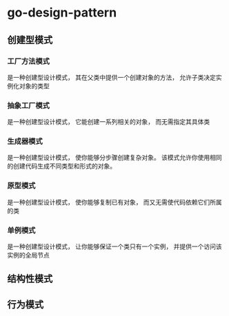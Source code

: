 # go-design-pattern

## 创建型模式

### 工厂方法模式

是一种创建型设计模式， 其在父类中提供一个创建对象的方法， 允许子类决定实例化对象的类型

### **抽象工厂模式**

是一种创建型设计模式， 它能创建一系列相关的对象， 而无需指定其具体类

### 生成器模式

是一种创建型设计模式， 使你能够分步骤创建复杂对象。 该模式允许你使用相同的创建代码生成不同类型和形式的对象。

### 原型模式

是一种创建型设计模式， 使你能够复制已有对象， 而又无需使代码依赖它们所属的类

### 单例模式

是一种创建型设计模式， 让你能够保证一个类只有一个实例， 并提供一个访问该实例的全局节点

## 结构性模式

## 行为模式

